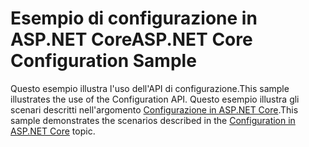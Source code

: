 # <a name="aspnet-core-configuration-sample"></a><span data-ttu-id="84273-101">Esempio di configurazione in ASP.NET Core</span><span class="sxs-lookup"><span data-stu-id="84273-101">ASP.NET Core Configuration Sample</span></span>

<span data-ttu-id="84273-102">Questo esempio illustra l'uso dell'API di configurazione.</span><span class="sxs-lookup"><span data-stu-id="84273-102">This sample illustrates the use of the Configuration API.</span></span> <span data-ttu-id="84273-103">Questo esempio illustra gli scenari descritti nell'argomento [Configurazione in ASP.NET Core](https://docs.microsoft.com/aspnet/core/fundamentals/configuration).</span><span class="sxs-lookup"><span data-stu-id="84273-103">This sample demonstrates the scenarios described in the [Configuration in ASP.NET Core](https://docs.microsoft.com/aspnet/core/fundamentals/configuration) topic.</span></span>
